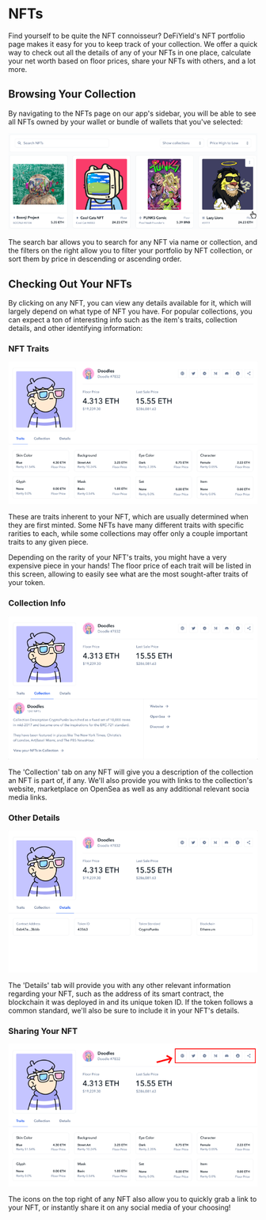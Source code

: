 # NFTs

Find yourself to be quite the NFT connoisseur? DeFiYield's NFT portfolio page makes it easy for you to keep track of your collection. We offer a quick way to check out all the details of any of your NFTs in one place, calculate your net worth based on floor prices, share your NFTs with others, and a lot more.

## Browsing Your Collection

By navigating to the NFTs page on our app's sidebar, you will be able to see all NFTs owned by your wallet or bundle of wallets that you've selected:

![Search For NFTs, NFT Collections, etc.](<../../.gitbook/assets/image (14).png>)

The search bar allows you to search for any NFT via name or collection, and the filters on the right allow you to filter your portfolio by NFT collection, or sort them by price in descending or ascending order.

## Checking Out Your NFTs

By clicking on any NFT, you can view any details available for it, which will largely depend on what type of NFT you have. For popular collections, you can expect a ton of interesting info such as the item's traits, collection details, and other identifying information:

### NFT Traits

![NFT Traits Available Upon Clicking on NFT](<../../.gitbook/assets/image (30).png>)

These are traits inherent to your NFT, which are usually determined when they are first minted. Some NFTs have many different traits with specific rarities to each, while some collections may offer only a couple important traits to any given piece.

Depending on the rarity of your NFT's traits, you might have a very expensive piece in your hands! The floor price of each trait will be listed in this screen, allowing to easily see what are the most sought-after traits of your token.

### Collection Info

![NFT Collection's Information](<../../.gitbook/assets/image (18).png>)

The 'Collection' tab on any NFT will give you a description of the collection an NFT is part of, if any. We'll also provide you with links to the collection's website, marketplace on OpenSea as well as any additional relevant socia media links.

### Other Details

![Other NFT Details](<../../.gitbook/assets/image (13).png>)

The 'Details' tab will provide you with any other relevant information regarding your NFT, such as the address of its smart contract, the blockchain it was deployed in and its unique token ID. If the token follows a common standard, we'll also be sure to include it in your NFT's details.

### Sharing Your NFT

![Sharing Options On Top Right](<../../.gitbook/assets/image (32).png>)

The icons on the top right of any NFT also allow you to quickly grab a link to your NFT, or instantly share it on any social media of your choosing!
